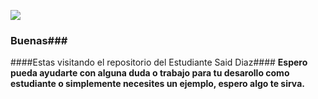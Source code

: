 [![](https://i.imgur.com/zcajzds.png)](https://imgur.com/a/xKtYNeZ)

### Buenas###

####Estas visitando el repositorio del Estudiante Said Diaz####
**Espero pueda ayudarte con alguna duda o trabajo para tu desarollo como estudiante o simplemente necesites un ejemplo, espero algo te sirva.**

<!--
**TippySaurio/TippySaurio** is a ✨ _special_ ✨ repository because its `README.md` (this file) appears on your GitHub profile.

![](https://imgur.com/a/xKtYNeZ)

Here are some ideas to get you started:

- 🔭 I’m currently working on ...
- 🌱 I’m currently learning ...
- 👯 I’m looking to collaborate on ...
- 🤔 I’m looking for help with ...
- 💬 Ask me about ...
- 📫 How to reach me: ...
- 😄 Pronouns: ...
- ⚡ Fun fact: ...
-->
